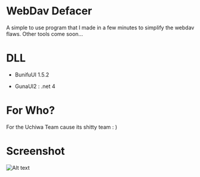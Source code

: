 # WebDav Defacer
A simple to use program that I made in a few minutes to simplify the webdav flaws. Other tools come soon...

# DLL
- BunifuUI 1.5.2

- GunaUI2 : .net 4

# For Who?

For the Uchiwa Team cause its shitty team : )

# Screenshot

![Alt text](https://cdn.discordapp.com/attachments/710792905232744498/721350119840022579/unknown.png)
